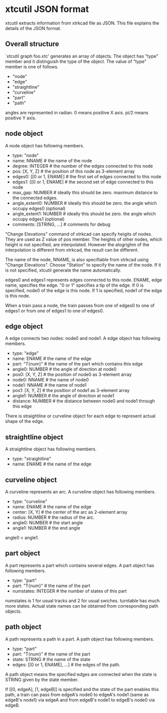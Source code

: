 # xtcutil JSON format

xtcutil extracts information from xtrkcad file as JSON.
This file explains the details of the JSON format.

## Overall structure

`xtcutil graph foo.xtc' generates an array of objects.
The object has "type" member and it distinguish the type of the object.
The value of "type" member is one of follows.

- "node"
- "edge"
- "straightline"
- "curveline"
- "part"
- "path"

angles are represented in radian.
0 means positive X axis.
pi/2 means positive Y axis.

## node object

A node object has following members.

- type: "node"
- name: NNAME           # the name of the node
- degree: INTEGER       # the number of the edges connected to this node
- pos: [X, Y, Z]        # the position of this node as 3-element array
- edges0: [[0 or 1, ENAME]      # the first set of edges connected to this node
- edges1: [[0 or 1, ENAME]      # the second set of edge connected to this node
- max_gap: NUMBER       # ideally this should be zero.  maximum distance to the connected edges.
- angle_extent0: NUMBER # ideally this should be zero. the angle which occupy edges0 (optional)
- angle_extent1: NUMBER # ideally this should be zero. the angle which occupy edges1 (optional)
- comments: [STRING, ...]       # comments for debug

"Change Elevations" command of xtrkcad can specify heigits of nodes.
They are used as Z value of pos member.
The heights of other nodes, which height is not specified, are interpolated.
However the alogrighm of the interpolation is different from xtrkcad, the result can be different.

The name of the node, NNAME, is also specifiable from xtrkcad using "Change Elevations".
Choose "Station" to specify the name of the node.
If it is not specified, xtcutil generate the name automatically.

edges0 and edges1 represents edges connected to this node.
ENAME, edge name, specifies the edge.
"0 or 1" specifies a tip of the edge.
If 0 is specified, node0 of the edge is this node.
If 1 is specified, node1 of the edge is this node.

When a train pass a node, the train passes from one of edges0 to one of edges1
or from one of edges1 to one of edges0.

## edge object

A edge connects two nodes: node0 and node1.
A edge object has following members.

- type: "edge"
- name: ENAME           # the name of the edge
- part: "T{num}"        # the name of the part which contains this edge
- angle0: NUMBER        # the angle of direction at node0
- pos0: [X, Y, Z]       # the position of node0 as 3-element array
- node0: NNAME          # the name of node0
- node1: NNAME          # the name of node1
- pos1: [X, Y, Z]       # the position of node1 as 3-element array
- angle1: NUMBER        # the angle of direction at node1
- distance: NUMBER      # the distance between node0 and node1 through this edge

There is straightline or curveline object for each edge to represent actual
shape of the edge.

## straightline object

A straightline object has following members.

- type: "straightline"
- name: ENAME           # the name of the edge

## curveline object

A curveline represents an arc.
A curveline object has following members.

- type: "curveline"
- name: ENAME           # the name of the edge
- center: [X, Y]        # the center of the arc as 2-element array
- radius: NUMBER        # the radius of the arc.
- angle0: NUMBER        # the start angle
- angle1: NUMBER        # the end angle

angle0 < angle1.

## part object

A part represents a part which contains several edges.
A part object has following members.

- type: "part"
- part: "T{num}"        # the name of the part
- numstates: INTEGER    # the number of states of this part

numstates is 1 for usual tracks and 2 for usual swiches.
turntable has much more states.
Actual state names can be obtained from corresponding path objects.

## path object

A path represents a path in a part.
A path object has following members.

- type: "part"
- part: "T{num}"        # the name of the part
- state: STRING         # the name of the state
- edges: [[0 or 1, ENAME], ...] # the edges of the path.

A path object means the specified edges are connected when the state is STRING
given by the state member.

If [[0, edgeA], [1, edgeB]] is specified and the state of the part enables this path,
a train can pass from edgeA's node0 to edgeA's node1 (same as edgeB's node1) via edgeA and
from edgeB's node1 to edgeB's node0 via edgeB.
